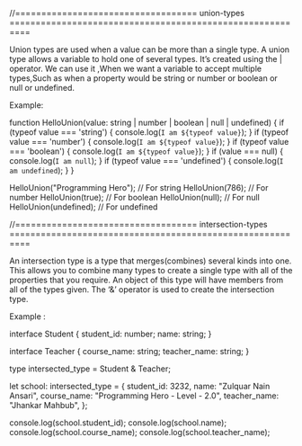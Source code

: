 //=================================== union-types ==========================================================

Union types are used when a value can be more than a single type.
A union type allows a variable to hold one of several types. It’s created using the | operator.
We can use it ,When we want a variable to accept multiple types,Such as when a property would be 
string or number or boolean or null or undefined.

Example:

function HelloUnion(value: string | number | boolean | null | undefined) {
    if (typeof value === 'string') {
        console.log(`I am ${typeof value}`);
    }
    if (typeof value === 'number') {
        console.log(`I am ${typeof value}`);
    }
    if (typeof value === 'boolean') {
        console.log(`I am ${typeof value}`);
    }
    if (value === null) {  
        console.log(`I am null`);
    }
    if (typeof value === 'undefined') {
        console.log(`I am undefined`);
    }
}

HelloUnion("Programming Hero"); // For string
HelloUnion(786); // For number
HelloUnion(true); // For boolean
HelloUnion(null); // For null
HelloUnion(undefined); // For undefined



//=================================== intersection-types ==========================================================

An intersection type is a type that merges(combines) several kinds into one. This allows you to combine many types to create a single type with all of the properties that you require. An object of this type will have members from all of the types given. The ‘&’ operator is used to create the intersection type.

Example :

interface Student { 
  student_id: number; 
  name: string; 
} 
  
interface Teacher { 
  course_name: string; 
  teacher_name: string; 
} 
  
type intersected_type = Student & Teacher; 
  
let school: intersected_type = { 
  student_id: 3232, 
  name: "Zulquar Nain Ansari", 
  course_name: "Programming Hero - Level - 2.0", 
  teacher_name: "Jhankar Mahbub", 
}; 
 
console.log(school.student_id);
console.log(school.name);
console.log(school.course_name); 
console.log(school.teacher_name); 